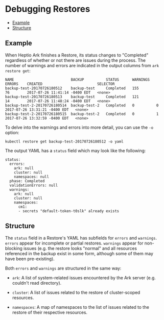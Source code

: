 # Debugging Restores

* [Example][0]
* [Structure][1]

## Example

When Heptio Ark finishes a Restore, its status changes to "Completed" regardless of whether or not there are issues during the process. The number of warnings and errors are indicated in the output columns from `ark restore get`:

```
NAME                          BACKUP          STATUS      WARNINGS   ERRORS    CREATED                         SELECTOR
backup-test-20170726180512    backup-test     Completed   155        76        2017-07-26 11:41:14 -0400 EDT   <none>
backup-test-20170726180513    backup-test     Completed   121        14        2017-07-26 11:48:24 -0400 EDT   <none>
backup-test-2-20170726180514  backup-test-2   Completed   0          0         2017-07-26 13:31:21 -0400 EDT   <none>
backup-test-2-20170726180515  backup-test-2   Completed   0          1         2017-07-26 13:32:59 -0400 EDT   <none>
```

To delve into the warnings and errors into more detail, you can use the `-o` option:
```
kubectl restore get backup-test-20170726180512 -o yaml
```
The output YAML has a `status` field which may look like the following:
```
status:
  errors:
    ark: null
    cluster: null
    namespaces: null 
  phase: Completed
  validationErrors: null
  warnings:
    ark: null
    cluster: null
    namespaces:
      cm1:
      - secrets "default-token-t0slk" already exists
```

## Structure
The `status` field in a Restore's YAML has subfields for `errors` and `warnings`. `errors` appear for incomplete or partial restores. `warnings` appear for non-blocking issues (e.g. the restore looks "normal" and all resources referenced in the backup exist in some form, although some of them may have been pre-existing).

Both `errors` and `warnings` are structured in the same way:

* `ark`: A list of system-related issues encountered by the Ark server (e.g. couldn't read directory).

* `cluster`: A list of issues related to the restore of cluster-scoped resources.

* `namespaces`: A map of namespaces to the list of issues related to the restore of their respective resources.

[0]: #example
[1]: #structure
